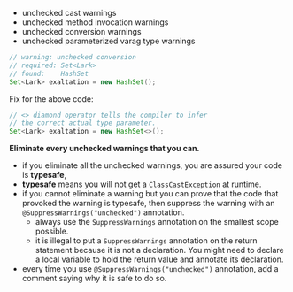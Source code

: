 * unchecked cast warnings
* unchecked method invocation warnings
* unchecked conversion warnings
* unchecked parameterized varag type warnings

```java
// warning: unchecked conversion
// required: Set<Lark>
// found:    HashSet
Set<Lark> exaltation = new HashSet();
```
Fix for the above code:
```java
// <> diamond operator tells the compiler to infer
// the correct actual type parameter.
Set<Lark> exaltation = new HashSet<>();
```

**Eliminate every unchecked warnings that you can.**
* if you eliminate all the unchecked warnings, you are assured your code is **typesafe**,
* **typesafe** means you will not get a `ClassCastException` at runtime.
* if you cannot eliminate a warning but you can prove that the code that provoked the warning is typesafe, then suppress the warning with an `@SuppressWarnings("unchecked")` annotation.
  * always use the `SuppressWarnings` annotation on the smallest scope possible.
  * it is illegal to put a `SuppressWarnings` annotation on the return statement because it is not a declaration. You might need to declare a local variable to hold the return value and annotate its declaration.
* every time you use `@SuppressWarnings("unchecked")` annotation, add a comment saying why it is safe to do so.